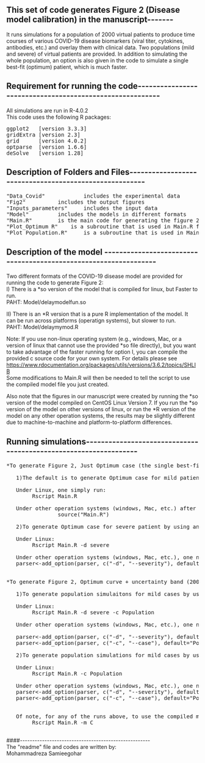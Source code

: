## This set of code generates Figure 2 (Disease model calibration) in the manuscript-------
It runs simulations for a population of 2000 virtual patients to produce time courses of various COVID-19 disease biomarkers (viral titer, cytokines, antibodies, etc.) and overlay them with clinical data. Two populations (mild and severe) of virtual patients are provided. In addition to simulating the whole population, an option is also given in the code to simulate a single best-fit (optimum) patient, which is much faster.

## Requirement for running the code---------------------------------------------------------
All simulations are run in R-4.0.2   
This code uses the following R packages: 
<pre>
ggplot2   [version 3.3.3]  
gridExtra [version 2.3]  
grid      [version 4.0.2]  
optparse  [version 1.6.6]   
deSolve   [version 1.28] 
</pre>
## Description of Folders and Files-------------------------------------------------------
<pre>
"Data_Covid"        	includes the experimental data  
"Fig2"    	 	includes the output figures  
"Inputs_parameters" 	includes the input data  
"Model" 		includes the models in different formats  
"Main.R" 		is the main code for generating the figure 2  
"Plot_Optimum R" 	is a subroutine that is used in Main.R for plotting the Optimum case.  
"Plot_Population.R"     is a subroutine that is used in Main.R for plotting the Population case.  
</pre>
## Description of the model -----------------------------------------------------------------
Two different formats of the COVID-19 disease model are provided for running the code to generate Figure 2:  
I)  There is a  *so  version of the model that is 		      compiled for linux, but Faster to run.   
PAHT: Model/delaymodelfun.so  

II) There is an *R   version that is a pure R implementation of the model. It can be run across platforms (operatign systems), but slower to run.  
PAHT: Model/delaymymod.R  

Note: If you use non-linux operating system (e.g., windows, Mac, or a version of linux that cannot use the provided *so file directly), but you want to take advantage of the faster running for option I, you can compile the provided c source code for your own system. For details please see https://www.rdocumentation.org/packages/utils/versions/3.6.2/topics/SHLIB  
Some modifications to Main.R will then be needed to tell the script to use the compiled model file you just created.  

Also note that the figures in our manuscript were created by running the *so version of the model compiled on CentOS Linux Version 7. If you run the *so version of the model on other versions of linux, or run the *R version of the model on any other operation systems, the results may be slightly different due to machine-to-machine and platform-to-platform differences.

## Running simulations-----------------------------------------------------------------
<pre>
*To generate Figure 2, Just Optimum case (the single best-fit patient):    
 
   1)The default is to generate Optimum case for mild patient by using an R version of the model:  
   
   Under Linux, one simply run:    
		Rscript Main.R  
		
   Under other operation systems (windows, Mac, etc.) after launching a R console:    
                source("Main.R")

   2)To generate Optimum case for severe patient by using an *R version of the model:  
   
   Under Linux:    
		Rscript Main.R -d severe  
		
   Under other operation systems (windows, Mac, etc.), one needs to change the default value from "mild" to "severe" in line 15 of Main.R below, then execute source("Main.R") in a console:    
   parser<-add_option(parser, c("-d", "--severity"), default="severe",type="character", help="severity group,options:'mild' or 'severe'")  

    
*To generate Figure 2, Optimum curve + uncertainty band (2000 virtual patients), which is the format of Figure 2 of the manuscript:  

   1)To generate population simulaitons for mild cases by using an *R version of the model:  
   
   Under Linux:    
		Rscript Main.R -d severe -c Population  
		
   Under other operation systems (windows, Mac, etc.), one needs to change the default value from "mild" to "severe" in line 15, and from "Optimum" to "Population" in line 16, of Main.R below, then execute source("Main.R") in a console:    
   
   parser<-add_option(parser, c("-d", "--severity"), default="severe",type="character", help="severity group,options:'mild' or 'severe'")   
   parser<-add_option(parser, c("-c", "--case"), default="Population", help="options: 'Population' or 'Optimum'")  
   
   2)To generate population simulations for mild cases by using an *R version of the model:  
   
   Under Linux:    
		Rscript Main.R -c Population  
		
   Under other operation systems (windows, Mac, etc.), one needs to change the default value from "severe" to "mild" in line 15, and from "Optimum" to "Population" in line 16, of Main.R below, then execute source("Main.R") in a console:    
   parser<-add_option(parser, c("-d", "--severity"), default="mild",type="character", help="severity group,options:'mild' or 'severe'")   
   parser<-add_option(parser, c("-c", "--case"), default="Population", help="options: 'Population' or 'Optimum'")

   
   Of note, for any of the runs above, to use the compiled model (*.so version of the model) for faster running under linux, one should use the command line option -m. For example:    
		Rscript Main.R -m C  

</pre>

####-----------------------------------------------------  
The "readme" file and codes are written by:    
Mohammadreza Samieegohar
